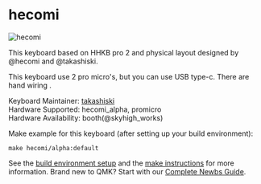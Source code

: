 # hecomi

![hecomi](https://imgur.com/a/5AwQw0r)

This keyboard based on HHKB pro 2 and physical layout designed by @hecomi and @takashiski.

This keyboard use 2 pro micro's, but you can use USB type-c. There are hand wiring .

Keyboard Maintainer: [takashiski](https://github.com/takashiski)  
Hardware Supported: hecomi_alpha, promicro  
Hardware Availability: booth(@skyhigh_works)

Make example for this keyboard (after setting up your build environment):

    make hecomi/alpha:default

See the [build environment setup](https://docs.qmk.fm/#/getting_started_build_tools) and the [make instructions](https://docs.qmk.fm/#/getting_started_make_guide) for more information. Brand new to QMK? Start with our [Complete Newbs Guide](https://docs.qmk.fm/#/newbs).
